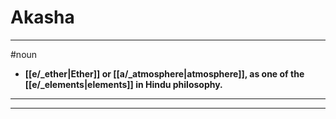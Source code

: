 # Akasha
---
#noun
- **[[e/_ether|Ether]] or [[a/_atmosphere|atmosphere]], as one of the [[e/_elements|elements]] in Hindu philosophy.**
---
---
